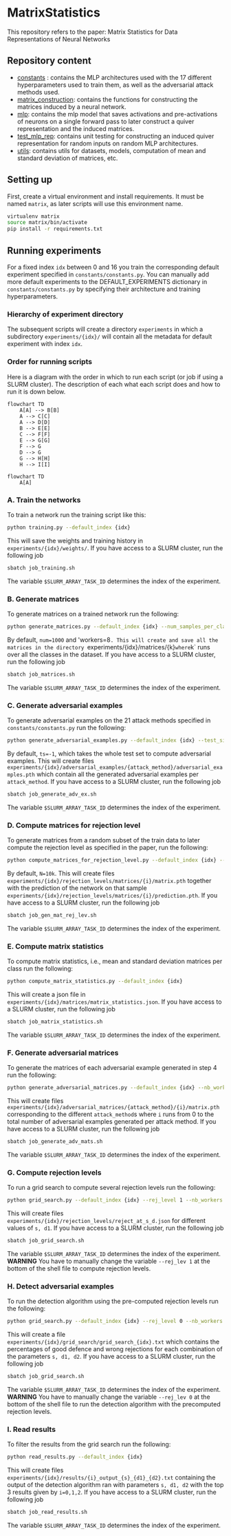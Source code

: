 # MatrixStatistics

This repository refers to the paper: Matrix Statistics for Data Representations of Neural Networks

## Repository content

* [constants](constants/constants.py) : contains the MLP architectures used with the 17 different hyperparameters used to train them, as well as the adversarial attack methods used. 
* [matrix_construction](matrix_construction): contains the functions for constructing the matrices induced by a neural network. 
* [mlp](model_zoo/mlp.py): contains the mlp model that saves activations and pre-activations of neurons on a single forward pass to later construct a quiver representation and the induced matrices. 
* [test_mlp_rep](unit_test/test_mlp_rep.py): contains unit testing for constructing an induced quiver representation for random inputs on random MLP architectures. 
* [utils](utils/utils.py): contains utils for datasets, models, computation of mean and standard deviation of matrices, etc.

## Setting up 
First, create a virtual environment and install requirements. It must be named `matrix`, as later scripts will use this environment name.

```bash
virtualenv matrix
source matrix/bin/activate
pip install -r requirements.txt
```

## Running experiments

For a fixed index `idx` between 0 and 16 you train the corresponding default experiment specified in `constants/constants.py`.
You can manually add more default experiments to the DEFAULT_EXPERIMENTS dictionary in `constants/constants.py` by specifying their architecture and training hyperparameters.

### Hierarchy of experiment directory

The subsequent scripts will create a directory `experiments` in which a subdirectory `experiments/{idx}/` will contain all the metadata for default experiment with index `idx`.

### Order for running scripts
Here is a diagram with the order in which to run each script (or job if using a SLURM cluster). The description of each what each script does and how to run it is down below.

```mermaid
flowchart TD
    A[A] --> B[B]
    A --> C[C]
    A --> D[D]
    B --> E[E]
    C --> F[F] 
    E --> G[G]
    F --> G
    D --> G
    G --> H[H]
    H --> I[I]
```

```mermaid
flowchart TD
    A[A]
```
### A. Train the networks
To train a network run the training script like this:

```bash
python training.py --default_index {idx}
```
This will save the weights and training history in `experiments/{idx}/weights/`.
If you have access to a SLURM cluster, run the following job
```bash
sbatch job_training.sh
```
The variable `$SLURM_ARRAY_TASK_ID` determines the index of the experiment.
### B. Generate matrices
To generate matrices on a trained network run the following:

```bash
python generate_matrices.py --default_index {idx} --num_samples_per_class {num} --nb_workers {workers}
```

By default, `num=1000` and 'workers=8`. This will create and save all the matrices in the directory `experiments/{idx}/matrices/{k}` where `k` runs over all the classes in the dataset. 
If you have access to a SLURM cluster, run the following job
```bash
sbatch job_matrices.sh
```
The variable `$SLURM_ARRAY_TASK_ID` determines the index of the experiment.
### C. Generate adversarial examples
To generate adversarial examples on the 21 attack methods specified in `constants/constants.py` run the following:

```bash
python generate_adversarial_examples.py --default_index {idx} --test_size {ts} --nb_workers {workers}
```
By default, `ts=-1`, which takes the whole test set to compute adversarial examples.
This will create files `experiments/{idx}/adversarial_examples/{attack_method}/adversarial_examples.pth` which contain all the generated adversarial examples per `attack_method`.
If you have access to a SLURM cluster, run the following job
```bash
sbatch job_generate_adv_ex.sh
```
The variable `$SLURM_ARRAY_TASK_ID` determines the index of the experiment.
### D. Compute matrices for rejection level
To generate matrices from a random subset of the train data to later compute the rejection level as specified in the paper, run the following:
```bash
python compute_matrices_for_rejection_level.py --default_index {idx} --num_samples_rejection_level {N} --nb_workers {workers}
```
By default, `N=10k`.
This will create files `experiments/{idx}/rejection_levels/matrices/{i}/matrix.pth` together with the prediction of the network on that sample `experiments/{idx}/rejection_levels/matrices/{i}/prediction.pth`.
If you have access to a SLURM cluster, run the following job
```bash
sbatch job_gen_mat_rej_lev.sh
```
The variable `$SLURM_ARRAY_TASK_ID` determines the index of the experiment.
### E. Compute matrix statistics
To compute matrix statistics, i.e., mean and standard deviation matrices per class run the following:

```bash
python compute_matrix_statistics.py --default_index {idx}
```
This will create a json file in `experiments/{idx}/matrices/matrix_statistics.json`.
If you have access to a SLURM cluster, run the following job
```bash
sbatch job_matrix_statistics.sh
```
The variable `$SLURM_ARRAY_TASK_ID` determines the index of the experiment.
### F. Generate adversarial matrices
To generate the matrices of each adversarial example generated in step 4 run the following:
```bash
python generate_adversarial_matrices.py --default_index {idx} --nb_workers {workers}
```
This will create files `experiments/{idx}/adversarial_matrices/{attack_method}/{i}/matrix.pth` corresponding to the different `attack_method`s where `i` runs from 0 to the total number of adversarial examples generated per attack method.
If you have access to a SLURM cluster, run the following job
```bash
sbatch job_generate_adv_mats.sh
```
The variable `$SLURM_ARRAY_TASK_ID` determines the index of the experiment.
### G. Compute rejection levels
To run a grid search to compute several rejection levels run the following:
```bash
python grid_search.py --default_index {idx} --rej_level 1 --nb_workers {workers}
```
This will create files `experiments/{idx}/rejection_levels/reject_at_s_d.json` for different values of `s, d1`.
If you have access to a SLURM cluster, run the following job
```bash
sbatch job_grid_search.sh
```
The variable `$SLURM_ARRAY_TASK_ID` determines the index of the experiment. **WARNING** You have to manually change the variable `--rej_lev 1` at the bottom of the shell file to compute rejection levels.
### H. Detect adversarial examples
To run the detection algorithm using the pre-computed rejection levels run the following:
```bash
python grid_search.py --default_index {idx} --rej_level 0 --nb_workers {workers}
```
This will create a file `experiments/{idx}/grid_search/grid_search_{idx}.txt` which contains the percentages of good defence and wrong rejections for each combination of the parameters `s, d1, d2`.
If you have access to a SLURM cluster, run the following job
```bash
sbatch job_grid_search.sh
```
The variable `$SLURM_ARRAY_TASK_ID` determines the index of the experiment. **WARNING** You have to manually change the variable `--rej_lev 0` at the bottom of the shell file to run the detection algorithm with the precomputed rejection levels.
### I. Read results
To filter the results from the grid search run the following:
```bash
python read_results.py --default_index {idx}
```
This will create files `experiments/{idx}/results/{i}_output_{s}_{d1}_{d2}.txt` containing the output of the detection algorithm ran with parameters `s, d1, d2` with the top 3 results given by `i=0,1,2`.
If you have access to a SLURM cluster, run the following job
```bash
sbatch job_read_results.sh
```
The variable `$SLURM_ARRAY_TASK_ID` determines the index of the experiment.
